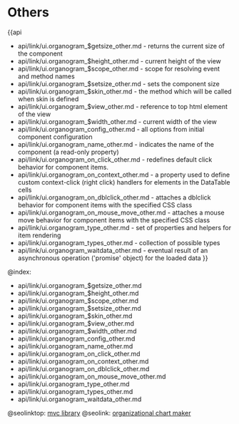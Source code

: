 Others
=======

{{api
- api/link/ui.organogram_$getsize_other.md - returns the current size of the component
- api/link/ui.organogram_$height_other.md - current height of the view
- api/link/ui.organogram_$scope_other.md - scope for resolving event and method names
- api/link/ui.organogram_$setsize_other.md - sets the component size
- api/link/ui.organogram_$skin_other.md - the method which will be called when skin is defined
- api/link/ui.organogram_$view_other.md - reference to top html element of the view
- api/link/ui.organogram_$width_other.md - current width of the view
- api/link/ui.organogram_config_other.md - all options from initial component configuration
- api/link/ui.organogram_name_other.md - indicates the name of the component (a read-only property)
- api/link/ui.organogram_on_click_other.md - redefines default click behavior for component items.
- api/link/ui.organogram_on_context_other.md - a property used to define custom context-click (right click) handlers for elements in the DataTable cells<br>
- api/link/ui.organogram_on_dblclick_other.md - attaches a dblclick behavior for component items with the specified CSS class
- api/link/ui.organogram_on_mouse_move_other.md - attaches a mouse move behavior for component items with the specified CSS class
- api/link/ui.organogram_type_other.md - set of properties and helpers for item rendering
- api/link/ui.organogram_types_other.md - collection of possible types
- api/link/ui.organogram_waitdata_other.md - eventual result of an asynchronous operation ('promise' object) for the loaded data
}}

@index:
- api/link/ui.organogram_$getsize_other.md
- api/link/ui.organogram_$height_other.md
- api/link/ui.organogram_$scope_other.md
- api/link/ui.organogram_$setsize_other.md
- api/link/ui.organogram_$skin_other.md
- api/link/ui.organogram_$view_other.md
- api/link/ui.organogram_$width_other.md
- api/link/ui.organogram_config_other.md
- api/link/ui.organogram_name_other.md
- api/link/ui.organogram_on_click_other.md
- api/link/ui.organogram_on_context_other.md
- api/link/ui.organogram_on_dblclick_other.md
- api/link/ui.organogram_on_mouse_move_other.md
- api/link/ui.organogram_type_other.md
- api/link/ui.organogram_types_other.md
- api/link/ui.organogram_waitdata_other.md




@seolinktop: [mvc library](https://webix.com)
@seolink: [organizational chart maker](https://webix.com/widget/organogram/)